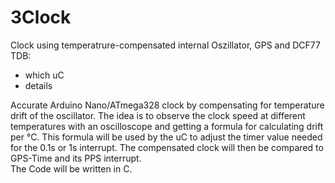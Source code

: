 # 3Clock
Clock using temperatrure-compensated internal Oszillator, GPS and DCF77  
TDB: 
- which uC  
- details  

Accurate Arduino Nano/ATmega328 clock by compensating for temperature drift of the oscillator. The idea is to observe the clock speed at different temperatures with an oscilloscope and getting a formula for calculating drift per °C. This formula will be used by the uC to adjust the timer value needed for the 0.1s or 1s interrupt. The compensated clock will then be compared to GPS-Time and its PPS interrupt.  
The Code will be written in C.
